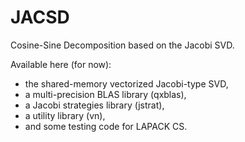 # JACSD
Cosine-Sine Decomposition based on the Jacobi SVD.

Available here (for now):
* the shared-memory vectorized Jacobi-type SVD,
* a multi-precision BLAS library (qxblas),
* a Jacobi strategies library (jstrat),
* a utility library (vn),
* and some testing code for LAPACK CS.
